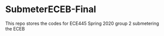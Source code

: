 # SubmeterECEB-Final
This repo stores the codes for ECE445 Spring 2020 group 2 submetering the ECEB
